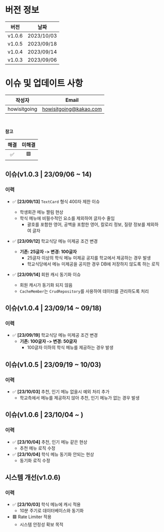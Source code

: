 # 버전 정보
|   버전   |   날짜     |
|:------:|:----------:|
| v1.0.6 | 2023/10/03 |
| v1.0.5 | 2023/09/18 |
| v1.0.4 | 2023/09/14 |
| v1.0.3 | 2023/09/06 |

# 이슈 및 업데이트 사항

|     작성자      |          Email         |
|:------------:|:----------------------:|
| howisitgoing | howisitgoing@kakao.com |

</br>


**참고**

| 해결 | 미해결 |
|:--:|:---:|
| ✅  |  🟩 |


## 이슈(v1.0.3 | 23/09/06 ~ 14)
### 이력
* ✅ **[23/09/13]** `TextCard` 형식 400자 제한 이슈
  * 학생회관 메뉴 짤림 현상
  * 학식 메뉴에 비필수적인 요소를 제외하여 글자수 줄임
    * 괄호를 포함한 영어, 공백을 포함한 영어, 칼로리 정보, 질량 정보를 제외하여 글자

* ✅ **[23/09/12]** 학교식당 메뉴 미제공 조건 변경
    * **기존: 25글자 -> 변경: 100글자**
      * 25글자 이상의 학식 메뉴 미제공 공지를 학교에서 제공하는 경우 발생
      * 학교식당에서 메뉴 미제공을 공지한 경우 DB에 저장하지 않도록 하는 로직

* ✅ **[23/09/14]** 회원 캐시 동기화 이슈
  * 회원 캐시가 동기화 되지 않음
  * `CacheMember`는 `CrudRepository`를 사용하여 데이터를 관리하도록 처리

## 이슈(v1.0.4 | 23/09/14 ~ 09/18)
### 이력
* ✅ **[23/09/19]** 학교식당 메뉴 미제공 조건 변경
  * **기존: 100글자 -> 변경: 50글자**
    * 100글자 이하의 학식 메뉴를 제공하는 경우 발생

## 이슈(v1.0.5 | 23/09/19 ~ 10/03)
### 이력
* ✅ **[23/10/03]** 추천, 인기 메뉴 없을시 예외 처리 추가
  * 학교측에서 메뉴를 제공하지 않아 추천, 인기 메뉴가 없는 경우 발생

## 이슈(v1.0.6 | 23/10/04 ~ )
### 이력
* ✅ **[23/10/04]** 추천, 인기 메뉴 같은 현상
  * 추천 메뉴 로직 수정
* ✅ **[23/10/04]** 학식 메뉴 동기화 안되는 현상
  * 동기화 로직 수정

## 시스템 개선(v1.0.6)
### 이력
* ✅ **[23/10/03]** 학식 메뉴에 캐시 적용
  * 10분 주기로 데이터베이스와 동기화
* 🟩 Rate Limiter 적용
  * 시스템 안정성 확보 목적